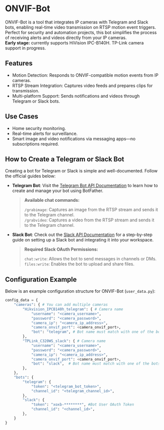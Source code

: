 # ONVIF-Bot

ONVIF-Bot is a tool that integrates IP cameras with Telegram and Slack bots, enabling real-time video transmission on RTSP motion event triggers. Perfect for security and automation projects, this bot simplifies the process of receiving alerts and videos directly from your IP cameras.  
**Early stage:** currently supports HiVision IPC-B140H. TP-Link camera support in progress.

## Features

- Motion Detection: Responds to ONVIF-compatible motion events from IP cameras.
- RTSP Stream Integration: Captures video feeds and prepares clips for transmission.
- Multi-platform Support: Sends notifications and videos through Telegram or Slack bots.

## Use Cases

- Home security monitoring.
- Real-time alerts for surveillance.
- Smart image and video notifications via messaging apps—no subscriptions required.

## How to Create a Telegram or Slack Bot

Creating a bot for Telegram or Slack is simple and well-documented. Follow the official guides below:

- **Telegram Bot**: Visit the [Telegram Bot API Documentation](https://core.telegram.org/bots#botfather) to learn how to create and manage your bot using BotFather.

  > **Available chat commands:**
  >
  > `/grabimage`: Captures an image from the RTSP stream and sends it to the Telegram channel.  
  > `/grabvideo`: Captures a video from the RTSP stream and sends it to the Telegram channel.

- **Slack Bot**: Check out the [Slack API Documentation](https://api.slack.com/start/building) for a step-by-step guide on setting up a Slack bot and integrating it into your workspace.

  > **Required Slack OAuth Permissions:**
  >
  > `chat:write`: Allows the bot to send messages in channels or DMs.
  > `files:write`: Enables the bot to upload and share files.

## Configuration Example

Below is an example configuration structure for ONVIF-Bot (`user_data.py`):

```python
config_data = {
    "cameras": { # You can add multiple cameras
        "Hikvision_IPCB140h_telegram": { # Camera name
            "username": "<camera_username>",
            "password": "<camera_password>",
            "camera_ip": "<camera_ip_address>",
            "camera_onvif_port": <camera_onvif_port>,
            "bot": "telegram", # Bot name must match with one of the bots in "bots" below
        },
        "TPLink_C320WS_slack": { # Camera name
            "username": "<camera_username>",
            "password": "<camera_password>",
            "camera_ip": "<camera_ip_address>",
            "camera_onvif_port": <camera_onvif_port>,
            "bot": "slack",  # Bot name must match with one of the bots in "bots" below
        },
    },
    "bots": {
        "telegram": {
            "token": "<telegram_bot_token>",
            "channel_id": "<telegram_channel_id>",
        },
        "slack": {
            "token": "xoxb-********", #Bot User OAuth Token
            "channel_id": "<channel_id>",
        },
    }
}
```
